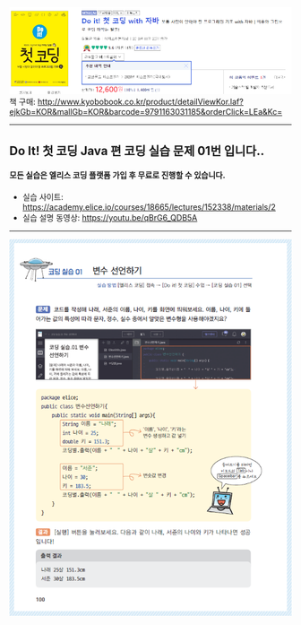 ![도서소개](도서소개.png)   
책 구매: http://www.kyobobook.co.kr/product/detailViewKor.laf?ejkGb=KOR&mallGb=KOR&barcode=9791163031185&orderClick=LEa&Kc=

---

## Do It! 첫 코딩 Java 편 코딩 실습 문제 01번 입니다..

#### 모든 실습은 엘리스 코딩 플랫폼 가입 후 무료로 진행할 수 있습니다.

- 실습 사이트: https://academy.elice.io/courses/18665/lectures/152338/materials/2
- 실습 설명 동영상: https://youtu.be/qBrG6_QDB5A

---

![코딩실습01](코딩실습01.png)
